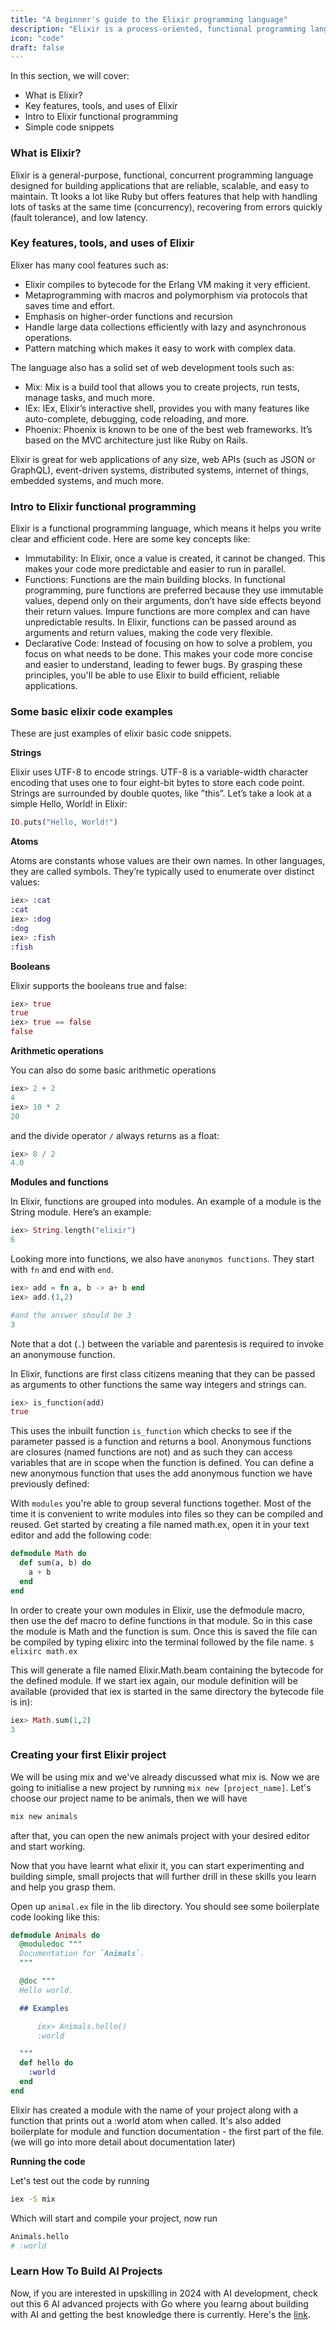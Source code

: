 ```yaml
---
title: "A beginner's guide to the Elixir programming language"
description: "Elixir is a process-oriented, functional programming language that runs on the Erlang virtual machine (BEAM). The language was influenced by Ruby. This inspiration can be seen and felt in Elixir’s ecosystem and tooling options. Elixir is known to be easy to learn and widely applicable within the software development industry."
icon: "code"
draft: false
---
```


In this section, we will cover:
- What is Elixir?
- Key features, tools, and uses of Elixir
- Intro to Elixir functional programming
- Simple code snippets

### What is Elixir?
Elixir is a general-purpose, functional, concurrent programming language designed for building applications that are reliable, scalable, and easy to maintain. Tt looks a lot like Ruby but offers features that help with handling lots of tasks at the same time (concurrency), recovering from errors quickly (fault tolerance), and low latency.

### Key features, tools, and uses of Elixir

Elixer has many cool features such as:
- Elixir compiles to bytecode for the Erlang VM making it very efficient.
- Metaprogramming with macros and polymorphism via protocols that saves time and effort.
- Emphasis on higher-order functions and recursion
- Handle large data collections efficiently with lazy and asynchronous operations.
- Pattern matching which makes it easy to work with complex data.

The language also has a solid set of web development tools such as:

- Mix: Mix is a build tool that allows you to create projects, run tests, manage tasks, and much more.
- IEx: IEx, Elixir’s interactive shell, provides you with many features like auto-complete, debugging, code reloading, and more.
- Phoenix: Phoenix is known to be one of the best web frameworks. It’s based on the MVC architecture just like Ruby on Rails.

Elixir is great for web applications of any size, web APIs (such as JSON or GraphQL), event-driven systems, distributed systems, internet of things, embedded systems, and much more. 

### Intro to Elixir functional programming

Elixir is a functional programming language, which means it helps you write clear and efficient code. Here are some key concepts like:

- Immutability: In Elixir, once a value is created, it cannot be changed. This makes your code more predictable and easier to run in parallel.
- Functions: Functions are the main building blocks. In functional programming, pure functions are preferred because they use immutable values, depend only on their arguments, don’t have side effects beyond their return values. Impure functions are more complex and can have unpredictable results. In Elixir, functions can be passed around as arguments and return values, making the code very flexible.
- Declarative Code: Instead of focusing on how to solve a problem, you focus on what needs to be done. This makes your code more concise and easier to understand, leading to fewer bugs.
By grasping these principles, you'll be able to use Elixir to build efficient, reliable applications.

### Some basic elixir code examples
These are just examples of elixir basic code snippets.

**Strings**

Elixir uses UTF-8 to encode strings. UTF-8 is a variable-width character encoding that uses one to four eight-bit bytes to store each code point. Strings are surrounded by double quotes, like ”this”. Let’s take a look at a simple Hello, World! in Elixir:
```elixir
IO.puts("Hello, World!")
```


**Atoms**

Atoms are constants whose values are their own names. In other languages, they are called symbols. They’re typically used to enumerate over distinct values:
```elixir
iex> :cat
:cat
iex> :dog
:dog
iex> :fish
:fish
```


**Booleans**

Elixir supports the booleans true and false:
```elixir
iex> true
true 
iex> true == false
false
```


**Arithmetic operations**

You can also do some basic arithmetic operations
```elixir
iex> 2 + 2
4
iex> 10 * 2
20
```
and the divide operator `/` always returns as a float:
```elixir
iex> 8 / 2
4.0
```


**Modules and functions**

In Elixir, functions are grouped into modules. An example of a module is the String module. Here’s an example:
```elixir
iex> String.length("elixir")
6
```
Looking more into functions, we also have `anonymos functions`. They start with `fn` and end with `end`.
```elixir
iex> add = fn a, b -> a+ b end
iex> add.(1,2)

#and the answer should be 3
3
```

Note that a dot (`.`) between the variable and parentesis is required to invoke an anonymouse function.

In Elixir, functions are first class citizens meaning that they can be passed as arguments to other functions the same way integers and strings can.
```elixir
iex> is_function(add)
true
```
This uses the inbuilt function `is_function` which checks to see if the parameter passed is a function and returns a bool.
Anonymous functions are closures (named functions are not) and as such they can access variables that are in scope when the function is defined. You can define a new anonymous function that uses the add anonymous function we have previously defined:


With `modules` you're able to group several functions together. Most of the time it is convenient to write modules into files so they can be compiled and reused.
Get started by creating a file named math.ex, open it in your text editor and add the following code:
```elixir
defmodule Math do
  def sum(a, b) do
    a + b
  end
end
```

In order to create your own modules in Elixir, use the defmodule macro, then use the def macro to define functions in that module. So in this case the module is Math and the function is sum.
Once this is saved the file can be compiled by typing elixirc into the terminal followed by the file name.
`$ elixirc math.ex`

This will generate a file named Elixir.Math.beam containing the bytecode for the defined module. If we start iex again, our module definition will be available (provided that iex is started in the same directory the bytecode file is in):
```elixir
iex> Math.sum(1,2)
3
```

### Creating your first Elixir project
We will be using mix and we've already discussed what mix is. Now we are going to initialise a new project by running `mix new [project_name]`. Let's choose our project name to be animals, then we will have
```bash
mix new animals
```
after that, you can open the new animals project with your desired editor and start working.

Now that you have learnt what elixir it, you can start experimenting and building simple, small projects that will further drill in these skills you learn and help you grasp them.

Open up `animal.ex` file in the lib directory. You should see some boilerplate code looking like this:
```elixir
defmodule Animals do
  @moduledoc """
  Documentation for `Animals`.
  """

  @doc """
  Hello world.

  ## Examples

      iex> Animals.hello()
      :world

  """
  def hello do
    :world
  end
end
```

Elixir has created a module with the name of your project along with a function that prints out a :world atom when called. It's also added boilerplate for module and function documentation - the first part of the file. (we will go into more detail about documentation later)

**Running the code**

Let's test out the code by running
```bash
iex -S mix
```
Which will start and compile your project, now run
```bash
Animals.hello
# :world
```

### Learn How To Build AI Projects

Now, if you are interested in upskilling in 2024 with AI development, check out this 6 AI advanced projects with Go where you learng about building with AI and getting the best knowledge there is currently. Here's the [link](https://akhilsharmatech.gumroad.com/l/zgxqq).

